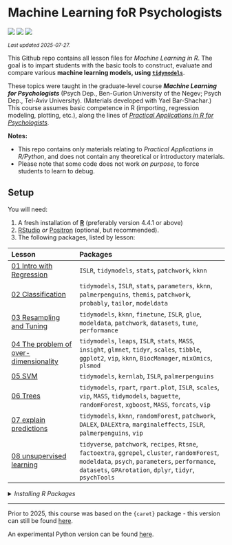 

# Machine Learning foR Psychologists

[![](https://img.shields.io/badge/Open%20Educational%20Resources-Compatable-brightgreen.png)](https://creativecommons.org/about/program-areas/education-oer/)
[![](https://img.shields.io/badge/CC-BY--NC%204.0-lightgray)](http://creativecommons.org/licenses/by-nc/4.0/)
[![](https://img.shields.io/badge/Language-R-blue.png)](http://cran.r-project.org/)

<sub>*Last updated 2025-07-27.*</sub>

This Github repo contains all lesson files for *Machine Learning in R*.
The goal is to impart students with the basic tools to construct,
evaluate and compare various **machine learning models, using
[`tidymodels`](https://www.tidymodels.org/)**.

These topics were taught in the graduate-level course ***Machine
Learning for Psychologists*** (Psych Dep., Ben-Gurion University of the
Negev; Psych Dep., Tel-Aviv University). (Materials developed with Yael
Bar-Shachar.) This course assumes basic competence in R (importing,
regression modeling, plotting, etc.), along the lines of [*Practical
Applications in R for
Psychologists*](https://github.com/mattansb/Practical-Applications-in-R-for-Psychologists).

**Notes:**

- This repo contains only materials relating to *Practical Applications
  in R/Python*, and does not contain any theoretical or introductory
  materials.
- Please note that some code does not work *on purpose*, to force
  students to learn to debug.

## Setup

You will need:

1.  A fresh installation of [**R**](https://cran.r-project.org/)
    (preferably version 4.4.1 or above)
2.  [RStudio](httpshttps://posit.co/download/rstudio-desktop/) *or*
    [Positron](https://positron.posit.co/download.html) (optional, but
    recommended).
3.  The following packages, listed by lesson:

| Lesson | Packages |
|:---|:---|
| [01 Intro with Regression](/01%20Intro%20with%20Regression) | `ISLR`, `tidymodels`, `stats`, `patchwork`, `kknn` |
| [02 Classification](/02%20Classification) | `tidymodels`, `ISLR`, `stats`, `parameters`, `kknn`, `palmerpenguins`, `themis`, `patchwork`, `probably`, `tailor`, `modeldata` |
| [03 Resampling and Tuning](/03%20Resampling%20and%20Tuning) | `tidymodels`, `kknn`, `finetune`, `ISLR`, `glue`, `modeldata`, `patchwork`, `datasets`, `tune`, `performance` |
| [04 The problem of over-dimensionality](/04%20The%20problem%20of%20over-dimensionality) | `tidymodels`, `leaps`, `ISLR`, `stats`, `MASS`, `insight`, `glmnet`, `tidyr`, `scales`, `tibble`, `ggplot2`, `vip`, `kknn`, `BiocManager`, `mixOmics`, `plsmod` |
| [05 SVM](/05%20SVM) | `tidymodels`, `kernlab`, `ISLR`, `palmerpenguins` |
| [06 Trees](/06%20Trees) | `tidymodels`, `rpart`, `rpart.plot`, `ISLR`, `scales`, `vip`, `MASS`, `tidymodels`, `baguette`, `randomForest`, `xgboost`, `MASS`, `forcats`, `vip` |
| [07 explain predictions](/07%20explain%20predictions) | `tidymodels`, `kknn`, `randomForest`, `patchwork`, `DALEX`, `DALEXtra`, `marginaleffects`, `ISLR`, `palmerpenguins`, `vip` |
| [08 unsupervised learning](/08%20unsupervised%20learning) | `tidyverse`, `patchwork`, `recipes`, `Rtsne`, `factoextra`, `ggrepel`, `cluster`, `randomForest`, `modeldata`, `psych`, `parameters`, `performance`, `datasets`, `GPArotation`, `dplyr`, `tidyr`, `psychTools` |

<details>
<summary>
<i>Installing R Packages</i>
</summary>

You can install all the R packages used by running:

    # in alphabetical order:

    pak::pak(
      c(

        "cran::BiocManager" # 1.30.25
        "cran::DALEX" # 2.4.3
        "cran::DALEXtra" # 2.3.0
        "cran::GPArotation" # 2024.3-1
        "cran::ISLR" # 1.4
        "cran::MASS" # 7.3-60.2
        "cran::Rtsne" # 0.17
        "cran::baguette" # 1.1.0
        "cran::cluster" # 2.1.6
        "cran::dplyr" # 1.1.4
        "cran::factoextra" # 1.0.7
        "cran::finetune" # 1.2.0
        "cran::forcats" # 1.0.0
        "cran::ggplot2" # 3.5.1
        "cran::ggrepel" # 0.9.6
        "cran::glmnet" # 4.1-8
        "cran::glue" # 1.8.0
        "cran::insight" # 1.3.1
        "cran::kernlab" # 0.9-33
        "cran::kknn" # 1.3.1
        "cran::leaps" # 3.2
        "github::vincentarelbundock/marginaleffects" # 0.26.0.3
        "bioc::mixOmics" # 6.30.0
        "cran::modeldata" # 1.4.0
        "cran::palmerpenguins" # 0.1.1
        "parameters" # 0.26.0.1
        "cran::patchwork" # 1.3.0
        "cran::performance" # 0.14.0
        "cran::plsmod" # 1.0.0
        "cran::probably" # 1.0.3
        "cran::psych" # 2.4.12
        "cran::psychTools" # 2.4.3
        "cran::randomForest" # 4.7-1.2
        "github::tidymodels/recipes" # 1.3.1.9000
        "cran::rpart" # 4.1.23
        "cran::rpart.plot" # 3.1.2
        "cran::scales" # 1.3.0
        "github::tidymodels/tailor" # 0.0.0.9002
        "cran::themis" # 1.0.3
        "cran::tibble" # 3.2.1
        "cran::tidymodels" # 1.2.0
        "cran::tidyr" # 1.3.1
        "cran::tidyverse" # 2.0.0
        "github::tidymodels/tune" # 1.3.0.9001
        "cran::vip" # 0.4.1
        "cran::xgboost" # 1.7.8.1

      )
    )

</details>

------------------------------------------------------------------------

Prior to 2025, this course was based on the `{caret}` package - this
version can still be found
[here](https://github.com/mattansb/Machine-Learning-foR-Psychologists/tree/caret).

An experimental Python version can be found [here](.\python).
